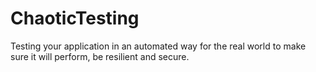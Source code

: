 # ChaoticTesting
Testing your application in an automated way for the real world to make sure it will perform, be resilient and secure.
